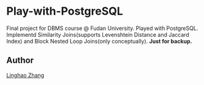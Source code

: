# Play-with-PostgreSQL
Final project for DBMS course @ Fudan University.
Played with PostgreSQL. Implementd Similarity Joins(supports Levenshtein Distance and Jaccard Index) and Block Nested Loop Joins(only conceptually).
**Just for backup.**

## Author
[Linghao Zhang](https://github.com/dnc1994)
